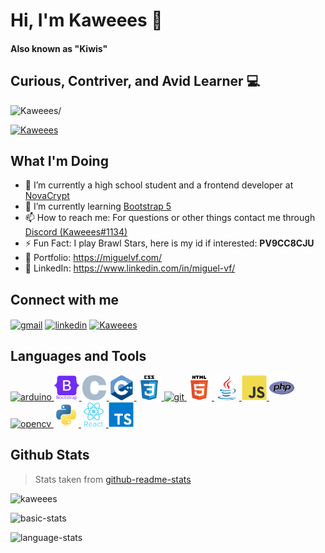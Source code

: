 # Hi, I'm Kaweees 👋

#### Also known as "Kiwis"

## Curious, Contriver, and Avid Learner 💻

<p align="left"> <img src=https://komarev.com/ghpvc/?username=Kaweees alt=Kaweees/> </p>

<p align="left"> <a href="https://twitter.com/Kaweees1" target="blank"><img src="https://img.shields.io/twitter/follow/rahuldkjain?logo=twitter&style=for-the-badge" alt="Kaweees" /></a> </p>

## What I'm Doing

- 💾 I’m currently a high school student and a frontend developer at [NovaCrypt](https://novacrypt.org/)
- 🌱 I’m currently learning [Bootstrap 5](https://getbootstrap.com/)
- 📫 How to reach me: For questions or other things contact me through [Discord (Kaweees#1134)](https://discord.com/users/489505423968436224)
- ⚡ Fun Fact: I play Brawl Stars, here is my id if interested: **PV9CC8CJU**
- 🎨 Portfolio: https://miguelvf.com/
- 💼 LinkedIn: https://www.linkedin.com/in/miguel-vf/

## Connect with me
<p align="left">
    <a href="mailto:miguelvillafloran@gmail.com"><img align="center" src="https://cdn.jsdelivr.net/npm/simple-icons@3.0.1/icons/gmail.svg" alt="gmail" height="30" width="40"></a>
    <a href="https://linkedin.com/in/miguel-vf/" target="_blank"><img align="center" src="https://cdn.jsdelivr.net/npm/simple-icons@3.0.1/icons/linkedin.svg" alt="linkedin" height="30" width="40"></a>
    <a href="https://twitter.com/Kaweees1" target="blank"><img align="center" src="https://cdn.jsdelivr.net/npm/simple-icons@3.0.1/icons/twitter.svg" alt="Kaweees" height="30" width="40" /></a>
</p>

## Languages and Tools
<p align="left">
    <a href="https://www.arduino.cc/" target="_blank"> <img src="https://cdn.worldvectorlogo.com/logos/arduino-1.svg" alt="arduino" width="40" height="40"/> </a>
    <a href="https://getbootstrap.com" target="_blank"> <img src="https://raw.githubusercontent.com/devicons/devicon/master/icons/bootstrap/bootstrap-plain-wordmark.svg" alt="bootstrap" width="40" height="40"/> </a>
    <a href="https://www.cprogramming.com/" target="_blank"> <img src="https://raw.githubusercontent.com/devicons/devicon/master/icons/c/c-original.svg" alt="c" width="40" height="40"/> </a>
    <a href="https://www.w3schools.com/cpp/" target="_blank"> <img src="https://raw.githubusercontent.com/devicons/devicon/master/icons/cplusplus/cplusplus-original.svg" alt="cplusplus" width="40" height="40"/> </a>
    <a href="https://www.w3schools.com/css/" target="_blank"> <img src="https://raw.githubusercontent.com/devicons/devicon/master/icons/css3/css3-original-wordmark.svg" alt="css3" width="40" height="40"/> </a>
    <a href="https://git-scm.com/" target="_blank"> <img src="https://www.vectorlogo.zone/logos/git-scm/git-scm-icon.svg" alt="git" width="40" height="40"/> </a> <a href="https://www.w3.org/html/" target="_blank"> <img src="https://raw.githubusercontent.com/devicons/devicon/master/icons/html5/html5-original-wordmark.svg" alt="html5" width="40" height="40"/> </a>
    <a href="https://www.java.com" target="_blank"> <img src="https://raw.githubusercontent.com/devicons/devicon/master/icons/java/java-original.svg" alt="java" width="40" height="40"/> </a>
    <a href="https://developer.mozilla.org/en-US/docs/Web/JavaScript" target="_blank"> <img src="https://raw.githubusercontent.com/devicons/devicon/master/icons/javascript/javascript-original.svg" alt="javascript" width="40" height="40"/> </a>
    <a href="https://www.php.net" target="_blank"> <img src="https://raw.githubusercontent.com/devicons/devicon/master/icons/php/php-original.svg" alt="php" width="40" height="40"/> </a>
    <a href="https://opencv.org/" target="_blank"> <img src="https://www.vectorlogo.zone/logos/opencv/opencv-icon.svg" alt="opencv" width="40" height="40"/> </a> 
    <a href="https://www.python.org" target="_blank"> <img src="https://raw.githubusercontent.com/devicons/devicon/master/icons/python/python-original.svg" alt="python" width="40" height="40"/> </a>
    <a href="https://reactjs.org/" target="_blank"> <img src="https://raw.githubusercontent.com/devicons/devicon/master/icons/react/react-original-wordmark.svg" alt="react" width="40" height="40"/> </a>
    <a href="https://www.typescriptlang.org/" target="_blank"> <img src="https://raw.githubusercontent.com/devicons/devicon/master/icons/typescript/typescript-original.svg" alt="typescript" width="40" height="40"/> </a> </p>

## Github Stats

> Stats taken from [github-readme-stats](https://github.com/anuraghazra/github-readme-stats)

<p align="left"> <img src="https://komarev.com/ghpvc/?username=kaweees&label=Profile%20views&color=0e75b6&style=flat" alt="kaweees" /> </p>

![basic-stats](https://github-readme-stats.vercel.app/api?username=Kaweees&show_icons=true&count_private=true&include_all_commits=true&title_color=fff&icon_color=2f96c0&text_color=D8C787&bg_color=222222)

![language-stats](https://github-readme-stats.vercel.app/api/top-langs/?username=Kaweees&title_color=fff&icon_color=2f96c0&text_color=D8C787&bg_color=222222)
    </td>
  </tr>
</table>
<!--
Useful Resources:
  - Flag List: https://emojipedia.org/flags/

**Kaweees/Kaweees** is a ✨ _special_ ✨ repository because its `README.md` (this file) appears on your GitHub profile.
